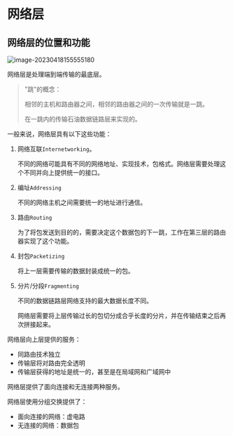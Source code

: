 # 网络层

## 网络层的位置和功能

![image-20230418155555180](./network-layer/image-20230418155555180.png)

网络层是处理端到端传输的最底层。

> "跳"的概念：
>
> 相邻的主机和路由器之间，相邻的路由器之间的一次传输就是一跳。
>
> 在一跳内的传输石油数据链路层来实现的。

一般来说，网络层具有以下这些功能：

1. 网络互联`Internetworking`。

   不同的网络可能具有不同的网络地址、实现技术，包格式。网络层需要处理这个不同并向上提供统一的接口。

2. 编址`Addressing`

   不同的网络主机之间需要统一的地址进行通信。

3. 路由`Routing`

   为了将包发送到目的的，需要决定这个数据包的下一跳，工作在第三层的路由器实现了这个功能。

4. 封包`Packetizing`

   将上一层需要传输的数据封装成统一的包。

5. 分片/分段`Fragmenting`

   不同的数据链路层网络支持的最大数据长度不同。

   网络层需要将上层传输过长的包切分成合乎长度的分片，并在传输结束之后再次拼接起来。

网络层向上层提供的服务：

- 同路由技术独立
- 传输层将对路由完全透明
- 传输层获得的地址是统一的，甚至是在局域网和广域网中

网络层提供了面向连接和无连接两种服务。

网络层使用分组交换提供了：

- 面向连接的网络：虚电路
- 无连接的网络：数据包

